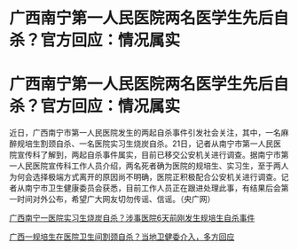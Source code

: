 # 广西南宁第一人民医院两名医学生先后自杀？官方回应：情况属实

# 广西南宁第一人民医院两名医学生先后自杀？官方回应：情况属实

近日，广西南宁市第一人民医院发生的两起自杀事件引发社会关注，其中，一名麻醉规培生割颈自杀、一名医院实习生烧炭自杀。21日，记者从南宁市第一人民医院宣传科了解到，两起自杀事件属实，目前已移交公安机关进行调查。据南宁市第一人民医院宣传科工作人员介绍，两名死者确为医院的规培生、实习生，至于两人为何会选择极端方式离开的原因尚不明确，医院正积极配合公安机关进行调查。记者从南宁市卫生健康委员会获悉，目前工作人员正在跟进处理此事，有结果后会第一时间对外公布，希望广大网友切勿传谣、信谣。（央广网）

[广西南宁一医院实习生烧炭自杀？涉事医院6天前刚发生规培生自杀事件](https://news.qq.com/rain/a/20240320A06EV000)

[广西一规培生在医院卫生间割颈自杀？当地卫健委介入，多方回应 ](https://news.qq.com/rain/a/20240318A08XRM00)


